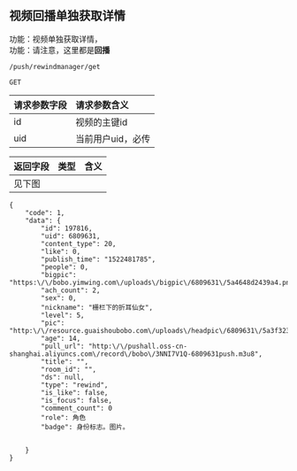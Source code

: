## 视频回播单独获取详情

功能：视频单独获取详情，  
功能：请注意，这里都是<b>回播</b>

~~~
/push/rewindmanager/get
~~~
~~~
GET
~~~

| 请求参数字段        | 请求参数含义  |
| -------- |:------|
|id|  视频的主键id|
|uid|  当前用户uid，必传 |

| 返回字段        | 类型 |含义  |
| -------- |:------|:------|
|   见下图     |      | |

~~~
{
    "code": 1,
    "data": {
        "id": 197816,
        "uid": 6809631,
        "content_type": 20,
        "like": 0,
        "publish_time": "1522481785",
        "people": 0,
        "bigpic": "https:\/\/bobo.yimwing.com\/uploads\/bigpic\/6809631\/5a4648d2439a4.png",
        "ach_count": 2,
        "sex": 0,
        "nickname": "栅栏下的折耳仙女",
        "level": 5,
        "pic": "http:\/\/resource.guaishoubobo.com\/uploads\/headpic\/6809631\/5a3f32376a88e.png",
        "age": 14,
        "pull_url": "http:\/\/pushall.oss-cn-shanghai.aliyuncs.com\/record\/bobo\/3NNI7V1Q-6809631push.m3u8",
        "title": "",
        "room_id": "",
        "ds": null,
        "type": "rewind",
        "is_like": false,
        "is_focus": false,
        "comment_count": 0
        "role": 角色
        "badge": 身份标志。图片。
        
        
    }
}
~~~


